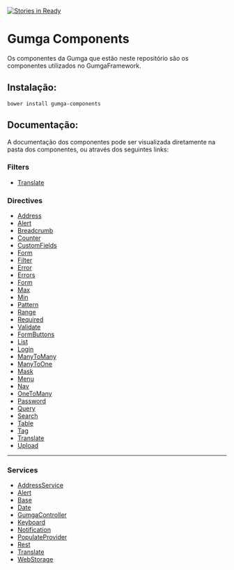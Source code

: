 [![Stories in Ready](https://badge.waffle.io/GUMGA/components.png?label=ready&title=Ready)](https://waffle.io/GUMGA/components)
# Gumga Components

Os componentes da Gumga que estão neste repositório são os componentes utilizados no GumgaFramework.

## Instalação:

`
bower install gumga-components
`

## Documentação:

A documentação dos componentes pode ser visualizada diretamente na pasta dos componentes, ou através dos seguintes links:

### Filters

- [Translate](src/components/TranslateFilter)


### Directives

- [Address](src/directives/Address)
- [Alert](src/directives/Alert)
- [Breadcrumb](src/directives/Breadcrumb)
- [Counter](src/directives/Counter)
- [CustomFields](src/directives/CustomFields)
- [Form](src/directives/Form)
- [Filter](src/directives/Filter)
- [Error](src/directives/Form/Error)
- [Errors](src/directives/Form/Errors)
- [Form](src/directives/Form/Form)
- [Max](src/directives/Form/Max)
- [Min](src/directives/Form/Min)
- [Pattern](src/directives/Form/Pattern)
- [Range](src/directives/Form/Range)
- [Required](src/directives/Form/Required)
- [Validate](src/directives/Form/Validate)
- [FormButtons](src/directives/FormButtons)
- [List](src/components/List)
- [Login](src/directives/Login)
- [ManyToMany](src/directives/ManyToMany)
- [ManyToOne](src/directives/ManyToOne)
- [Mask](src/directives/Mask)
- [Menu](src/directives/Menu)
- [Nav](src/directives/Nav)
- [OneToMany](src/directives/OneToMany)
- [Password](src/directives/Password)
- [Query](src/directives/Query)
- [Search](src/directives/Search)
- [Table](src/directives/Table)
- [Tag](src/componentes/Tag)
- [Translate](src/directives/Translate)
- [Upload](src/directives/Upload)

---

### Services

- [AddressService](src/services/AddressService)
- [Alert](src/services/Alert)
- [Base](src/services/Base)
- [Date](src/services/Date)
- [GumgaController](src/services/GumgaController)
- [Keyboard](src/services/Keyboard)
- [Notification](src/services/Notification)
- [PopulateProvider](src/services/PopulateProvider)
- [Rest](src/services/Rest)
- [Translate](src/services/Translate)
- [WebStorage](src/services/WebStorage)
